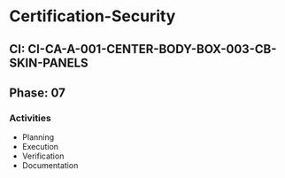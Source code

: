 # Certification-Security

## CI: CI-CA-A-001-CENTER-BODY-BOX-003-CB-SKIN-PANELS
## Phase: 07

### Activities
- Planning
- Execution
- Verification
- Documentation
